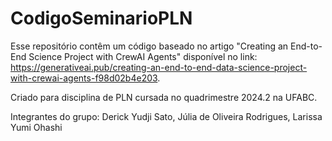 # CodigoSeminarioPLN
Esse repositório contêm um código baseado no artigo "Creating an End-to-End Science Project with CrewAI Agents" disponível no link: https://generativeai.pub/creating-an-end-to-end-data-science-project-with-crewai-agents-f98d02b4e203.

Criado para disciplina de PLN cursada no quadrimestre 2024.2 na UFABC.

Integrantes do grupo:
Derick Yudji Sato,
Júlia de Oliveira Rodrigues,
Larissa Yumi Ohashi

